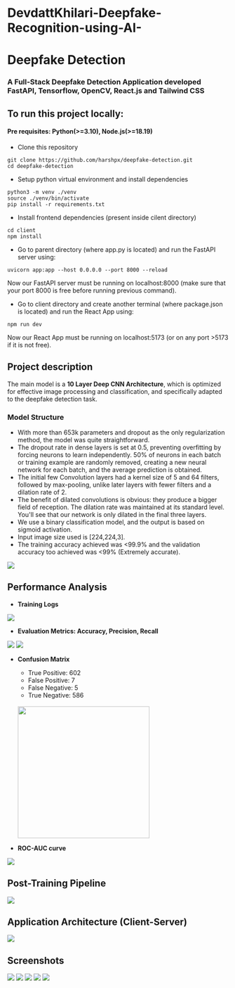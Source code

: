# DevdattKhilari-Deepfake-Recognition-using-AI-

# Deepfake Detection

### A Full-Stack Deepfake Detection Application developed FastAPI, Tensorflow, OpenCV, React.js and Tailwind CSS

## To run this project locally:
#### Pre requisites: Python(>=3.10), Node.js(>=18.19)

* Clone this repository
```
git clone https://github.com/harshpx/deepfake-detection.git
cd deepfake-detection
```
* Setup python virtual environment and install dependencies
```
python3 -m venv ./venv
source ./venv/bin/activate
pip install -r requirements.txt
```
* Install frontend dependencies (present inside cilent directory)
```
cd client
npm install
```

* Go to parent directory (where app.py is located) and run the FastAPI server using:
```
uvicorn app:app --host 0.0.0.0 --port 8000 --reload
```
Now our FastAPI server must be running on localhost:8000 (make sure that your port 8000 is free before running previous command).

* Go to client directory and create another terminal (where package.json is located) and run the React App using:
```
npm run dev
```
Now our React App must be running on localhost:5173 (or on any port >5173 if it is not free).


## Project description
The main model is a **10 Layer Deep CNN Architecture**, which is optimized for effective image processing and classification, and specifically adapted to the deepfake detection task.

### Model Structure
* With more than 653k parameters and dropout as the only regularization method, the model was quite straightforward.
* The dropout rate in dense layers is set at 0.5, preventing overfitting by forcing neurons to learn independently. 50% of neurons in each batch or training example are randomly removed, creating a new neural network for each batch, and the average prediction is obtained.
* The initial few Convolution layers had a kernel size of 5 and 64 filters, followed by max-pooling, unlike later layers with fewer filters and a dilation rate of 2.
* The benefit of dilated convolutions is obvious: they produce a bigger field of reception. The dilation rate was maintained at its standard level. You'll see that our network is only dilated in the final three layers.
* We use a binary classification model, and the output is based on sigmoid activation.
* Input image size used is [224,224,3].
* The training accuracy achieved was <99.9% and the validation accuracy too achieved was <99% (Extremely accurate).

<img src="client/public/model_structure.png"/>


## Performance Analysis

* **Training Logs**
<img src="client/public/logs.png"/>

* **Evaluation Metrics: Accuracy, Precision, Recall**
<img src="client/public/score1.png"/>
<img src="client/public/score2.png"/>

* **Confusion Matrix**
    * True Positive: 602
    * False Positive: 7
    * False Negative: 5
    * True Negative: 586
    <br/>
    <img src="client/public/confusion_matrix.png" style="height:300px; width:300px; display:block margin-bottom:100px;"/>


* **ROC-AUC curve**
<img src="client/public/ROC.png"/>


## Post-Training Pipeline
<img src="client/public/pipeline.png"/>

## Application Architecture (Client-Server)
<img src="client/public/application_architecture.png">


## Screenshots
<img src="client/public/df1.png"/>
<img src="client/public/df2.png"/>
<img src="client/public/df3.png"/>
<img src="client/public/df5.png"/>
<img src="client/public/df4.png"/>
